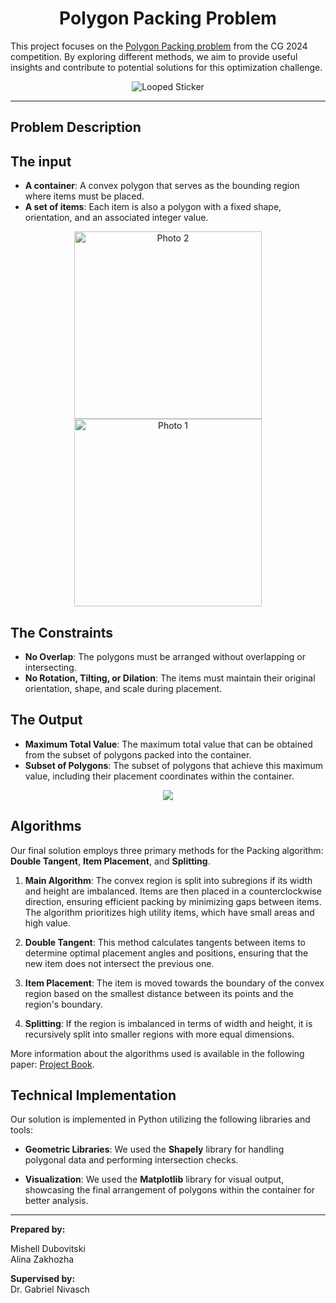 <div align="center">

# Polygon Packing Problem

</div>


This project focuses on the [Polygon Packing problem](https://cgshop.ibr.cs.tu-bs.de/competition/cg-shop-2024/#problem-description) from the CG 2024 competition. 
By exploring different methods, we aim to provide useful insights and contribute to potential solutions for this optimization challenge.

<div align="center">
    <img src="https://drive.google.com/uc?export=download&id=1hIy4e2GCPKnkbMyykuQIpAvOdQGN0FrX" alt="Looped Sticker" style="max-width: 100%; height: auto;" />
</div>

---

## Problem Description
## The input

- **A container**: A convex polygon that serves as the bounding region where items must be placed.
- **A set of items**: Each item is also a polygon with a fixed shape, orientation, and an associated integer value.
  
<div align="center">
    <img src="https://drive.google.com/uc?export=download&id=14ZeNfKfievqEdrsuaC4eCngFRgcENGsW" alt="Photo 2" width="300" />
    <img src="https://drive.google.com/uc?export=download&id=1mG4rHhBmrBfExq5-ysKq_oIXSYOjgXXi" alt="Photo 1" width="300" />
</div>

  
## The Constraints

- **No Overlap**: The polygons must be arranged without overlapping or intersecting.
- **No Rotation, Tilting, or Dilation**: The items must maintain their original orientation, shape, and scale during placement.

## The Output

- **Maximum Total Value**: The maximum total value that can be obtained from the subset of polygons packed into the container.
- **Subset of Polygons**: The subset of polygons that achieve this maximum value, including their placement coordinates within the container.
<div align="center">
    <img src="https://drive.google.com/uc?export=download&id=1Md2Ugz5EXh01djkKjqbgDq0VdyMRr7PM">
</div>

## Algorithms

Our final solution employs three primary methods for the Packing algorithm: **Double Tangent**, **Item Placement**, and **Splitting**.

1. **Main Algorithm**: The convex region is split into subregions if its width and height are imbalanced. Items are then placed in a counterclockwise direction, ensuring efficient packing by minimizing gaps between items. The algorithm prioritizes high utility items, which have small areas and high value.

2. **Double Tangent**: This method calculates tangents between items to determine optimal placement angles and positions, ensuring that the new item does not intersect the previous one.

3. **Item Placement**: The item is moved towards the boundary of the convex region based on the smallest distance between its points and the region's boundary.

4. **Splitting**: If the region is imbalanced in terms of width and height, it is recursively split into smaller regions with more equal dimensions.

More information about the algorithms used is available in the following paper: [Project Book](https://drive.google.com/uc?export=download&id=1rgAn8u_n6t_144W3VBG8GQCIFDVnDkwX).

## Technical Implementation

Our solution is implemented in Python utilizing the following libraries and tools:

- **Geometric Libraries**: We used the **Shapely** library for handling polygonal data and performing intersection checks.

- **Visualization**: We used the **Matplotlib** library for visual output, showcasing the final arrangement of polygons within the container for better analysis.

---
  
**Prepared by:**

Mishell Dubovitski  
Alina Zakhozha  

**Supervised by:**  
Dr. Gabriel Nivasch

